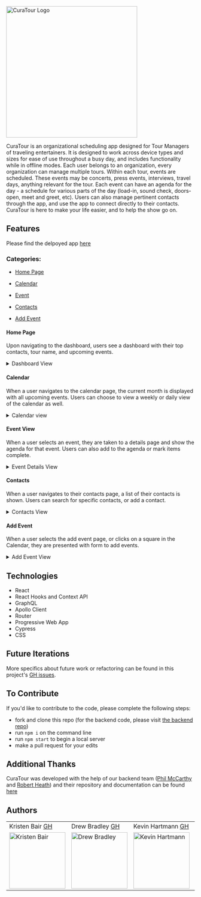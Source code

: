 <img src="https://user-images.githubusercontent.com/69478485/115476368-f5a61700-a1fe-11eb-8d4a-8d5f7bdfd102.png" alt="CuraTour Logo" width="350" />

CuraTour is an organizational scheduling app designed for Tour Managers of traveling entertainers. It is designed to work across device types and sizes for ease of use throughout a busy day, and includes functionality while in offline modes. Each user belongs to an organization, every organization can manage multiple tours. Within each tour, events are scheduled. These events may be concerts, press events, interviews, travel days, anything relevant for the tour. Each event can have an agenda for the day - a schedule for various parts of the day (load-in, sound check, doors-open, meet and greet, etc). Users can also manage pertinent contacts through the app, and use the app to connect directly to their contacts. CuraTour is here to make your life easier, and to help the show go on.

## Features

Please find the delpoyed app [here](https://curatour.herokuapp.com/)

### Categories:
- [Home Page](#Home-Page)

- [Calendar](#Calendar)

- [Event](#Event-View)

- [Contacts](#Contacts)

- [Add Event](#Add-Event)

#### Home Page
Upon navigating to the dashboard, users see a dashboard with their top contacts, tour name, and upcoming events.

<details>
<summary>Dashboard View</summary>
<br>
 <img width="450" alt="all movies" src="https://user-images.githubusercontent.com/64617435/115464872-f634b280-a1ea-11eb-90fb-f3020be83abd.png">
</details>

#### Calendar
When a user navigates to the calendar page, the current month is displayed with all upcoming events. Users can choose to view a weekly or daily view of the calendar as well.

<details>
<summary>Calendar view</summary>
<br>
<img width="450" alt="description of image" src="https://user-images.githubusercontent.com/64617435/115465236-8a9f1500-a1eb-11eb-8e7f-7f6f87919302.png">
</details>

#### Event View
When a user selects an event, they are taken to a details page and show the agenda for that event. Users can also add to the agenda or mark items complete.

<details>
<summary>Event Details View</summary>
<br>
<img width="450" alt="description of image" src="https://user-images.githubusercontent.com/64617435/115466432-575d8580-a1ed-11eb-8416-7e435628e26e.png">
</details>

#### Contacts
When a user navigates to their contacts page, a list of their contacts is shown. Users can search for specific contacts, or add a contact.

<details>
<summary>Contacts View</summary>
<br>
<img width="450" alt="description of image" src="https://user-images.githubusercontent.com/64617435/115465644-2466c200-a1ec-11eb-8192-9f2d762c92e4.png">
</details>

#### Add Event
When a user selects the add event page, or clicks on a square in the Calendar, they are presented with form to add events.

<details>
<summary>Add Event View</summary>
<br>
<img width="450" alt="description of image" src="https://user-images.githubusercontent.com/64617435/115465892-83c4d200-a1ec-11eb-9317-56cd7aa2c406.png">
</details>

## Technologies
- React
- React Hooks and Context API
- GraphQL
- Apollo Client
- Router
- Progressive Web App
- Cypress
- CSS

## Future Iterations
More specifics about future work or refactoring can be found in this project's [GH issues](https://github.com/orgs/Curatour/projects/1).

## To Contribute
If you'd like to contribute to the code, please complete the following steps:
- fork and clone this repo (for the backend code, please visit [the backend repo](https://github.com/Curatour/backend))
- run `npm i` on the command line
- run `npm start` to begin a local server 
- make a pull request for your edits 

## Additional Thanks
CuraTour was developed with the help of our backend team ([Phil McCarthy](https://github.com/philmccarthy) and [Robert Heath](https://github.com/kaiheiongaku)) and their repository and documentation can be found [here](https://github.com/Curatour/backend)

## Authors
<table>
    <tr>
        <td> Kristen Bair <a href="https://github.com/kristenmb">GH</td>
        <td> Drew Bradley <a href="https://github.com/DrewBradley">GH</td>
        <td> Kevin Hartmann <a href="https://github.com/kevinhartmann23">GH</td>
        <td> Richard Tyler <a href="https://github.com/richardltyler">GH</td>
    </tr>
 <td><img src="https://avatars.githubusercontent.com/u/69478485?v=4" alt="Kristen Bair"
 width="150" height="auto" /></td>
 <td><img src="https://avatars.githubusercontent.com/u/64617435?v=4" alt="Drew Bradley"
 width="150" height="auto" /></td>
 <td><img src="https://avatars.githubusercontent.com/u/68248071?v=4" alt="Kevin Hartmann"
 width="150" height="auto" /></td>
 <td><img src="https://avatars.githubusercontent.com/u/70095063?v=4" alt="Richard Tyler"
 width="150" height="auto" /></td>
</table>
